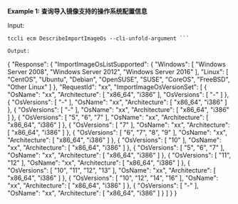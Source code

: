 **Example 1: 查询导入镜像支持的操作系统配置信息**



Input: 

```
tccli ecm DescribeImportImageOs --cli-unfold-argument ```

Output: 
```
{
    "Response": {
        "ImportImageOsListSupported": {
            "Windows": [
                "Windows Server 2008",
                "Windows Server 2012",
                "Windows Server 2016"
            ],
            "Linux": [
                "CentOS",
                "Ubuntu",
                "Debian",
                "OpenSUSE",
                "SUSE",
                "CoreOS",
                "FreeBSD",
                "Other Linux"
            ]
        },
        "RequestId": "xx",
        "ImportImageOsVersionSet": [
            {
                "OsName": "xx",
                "Architecture": [
                    "x86_64",
                    "i386"
                ],
                "OsVersions": [
                    "-"
                ]
            },
            {
                "OsVersions": [
                    "-"
                ],
                "OsName": "xx",
                "Architecture": [
                    "x86_64",
                    "i386"
                ]
            },
            {
                "OsVersions": [
                    "-"
                ],
                "OsName": "xx",
                "Architecture": [
                    "x86_64",
                    "i386"
                ]
            },
            {
                "OsVersions": [
                    "5",
                    "6",
                    "7"
                ],
                "OsName": "xx",
                "Architecture": [
                    "x86_64",
                    "i386"
                ]
            },
            {
                "OsVersions": [
                    "7"
                ],
                "OsName": "xx",
                "Architecture": [
                    "x86_64",
                    "i386"
                ]
            },
            {
                "OsVersions": [
                    "6",
                    "7",
                    "8",
                    "9"
                ],
                "OsName": "xx",
                "Architecture": [
                    "x86_64",
                    "i386"
                ]
            },
            {
                "OsVersions": [
                    "10"
                ],
                "OsName": "xx",
                "Architecture": [
                    "x86_64",
                    "i386"
                ]
            },
            {
                "OsVersions": [
                    "5",
                    "6",
                    "7"
                ],
                "OsName": "xx",
                "Architecture": [
                    "x86_64",
                    "i386"
                ]
            },
            {
                "OsVersions": [
                    "11",
                    "12"
                ],
                "OsName": "xx",
                "Architecture": [
                    "x86_64",
                    "i386"
                ]
            },
            {
                "OsVersions": [
                    "10",
                    "11",
                    "12",
                    "13"
                ],
                "OsName": "xx",
                "Architecture": [
                    "x86_64",
                    "i386"
                ]
            },
            {
                "OsVersions": [
                    "10",
                    "12",
                    "14",
                    "16"
                ],
                "OsName": "xx",
                "Architecture": [
                    "x86_64",
                    "i386"
                ]
            },
            {
                "OsVersions": [
                    "-"
                ],
                "OsName": "xx",
                "Architecture": [
                    "x86_64",
                    "i386"
                ]
            }
        ]
    }
}
```

